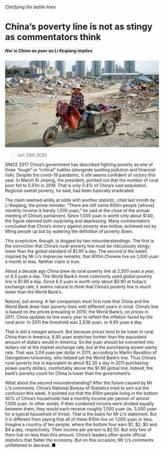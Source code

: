 ###### Clarifying the battle lines

# China’s poverty line is not as stingy as commentators think 

##### Nor is China as poor as Li Keqiang implies 

![image](images/20200620_FNP006_0.jpg) 

> Jun 20th 2020 

SINCE 2017 China’s government has described fighting poverty as one of three “tough” or “critical” battles (alongside quelling pollution and financial risk). Despite the covid-19 pandemic, it still seems confident of victory this year. In March Xi Jinping, the president, pointed out that the number of rural poor fell to 5.51m in 2019. That is only 0.4% of China’s vast population. Regional overall poverty, he said, had been basically eradicated.

The claim seemed wildly at odds with another statistic, cited last month by Li Keqiang, the prime minister. “There are still some 600m people [whose] monthly income is barely 1,000 yuan,” he said at the close of the annual meeting of China’s parliament. Since 1,000 yuan is worth only about $140, the figure seemed both surprising and depressing. Many commentators concluded that China’s victory against poverty was hollow, achieved not by lifting people up but by watering the definition of poverty down.


This scepticism, though, is dogged by two misunderstandings. The first is the conviction that China’s rural-poverty line must be ridiculously stingy, lower than the global standard of $1.90 a day. The second is the belief, inspired by Mr Li’s imprecise remarks, that 600m Chinese live on 1,000 yuan a month or less. Neither claim is true.

About a decade ago China drew its rural poverty line at 2,300 yuan a year, or 6.3 yuan a day. The World Bank’s most commonly used global poverty line is $1.90 a day. Since 6.3 yuan is worth only about $0.90 at today’s exchange rate, it seems natural to think that China’s poverty line is much lower than the World Bank’s.

Natural, but wrong. A fair comparison must first note that China and the World Bank drew their poverty lines with different years in mind. China’s line is based on the prices prevailing in 2010; the World Bank’s, on prices in 2011. China updates its line every year to reflect the inflation faced by the rural poor. In 2011 the threshold was 2,536 yuan, or 6.95 yuan a day.

That is still a meagre amount. But because prices tend to be lower in rural China than in America, 6.95 yuan stretches further than the equivalent amount of dollars would in America. So the yuan should be converted into dollars not at the market exchange rate, but at the purchasing-power-parity rate. That was 3.04 yuan per dollar in 2011, according to Martin Ravallion of Georgetown University, who helped set the World Bank’s line. Thus China’s rural-poverty line is equivalent to about $2.30 a day in 2011 purchasing-power-parity dollars, comfortably above the $1.90 global line. Indeed, the bank’s poverty count for China is lower than the government’s.

What about the second misunderstanding? After the furore caused by Mr Li’s comments, China’s National Bureau of Statistics tried to sort out the confusion this week. It pointed out that the 610m people living in the bottom 40% of China’s households had a monthly income per person of almost 1,000 yuan. In other words, if their combined income were divided equally between them, they would each receive roughly 1,000 yuan (ie, 3,000 yuan for a typical household of three). That is the basis for Mr Li’s statement. But it is different from saying that all of these 610m live on 1,000 yuan or less. Imagine a country of ten people, where the bottom four earn $1, $2, $3 and $4 a day, respectively. Their income per person is $2.50. But only two of them live on less than this amount. China’s leaders often quote official statistics that flatter the economy. But on this occasion, Mr Li’s comments unflattered to deceive. ■

